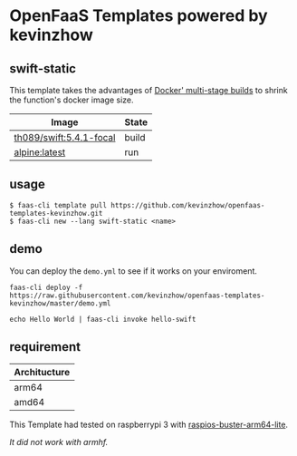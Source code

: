 # OpenFaaS Templates powered by kevinzhow

## swift-static
This template takes the advantages of [Docker' multi-stage builds](https://docs.docker.com/develop/develop-images/multistage-build/) to shrink the function's docker image size.


| Image | State |
| ------------- | ------------- | 
| [th089/swift:5.4.1-focal](https://hub.docker.com/r/th089/swift/tags?page=1&ordering=last_updated)  |  build |
| [alpine:latest](https://hub.docker.com/layers/alpine/library/alpine/latest/images/sha256-8d99168167baa6a6a0d7851b9684625df9c1455116a9601835c2127df2aaa2f5?context=explore) | run |


## usage
```
$ faas-cli template pull https://github.com/kevinzhow/openfaas-templates-kevinzhow.git
$ faas-cli new --lang swift-static <name>
```

## demo

You can deploy the `demo.yml` to see if it works on your enviroment.

```
faas-cli deploy -f https://raw.githubusercontent.com/kevinzhow/openfaas-templates-kevinzhow/master/demo.yml

echo Hello World | faas-cli invoke hello-swift
```


## requirement

| Architucture | 
| ------------- | 
| arm64  | 
| amd64 | 

This Template had tested on raspberrypi 3 with [raspios-buster-arm64-lite](https://downloads.raspberrypi.org/raspios_lite_arm64/images/raspios_lite_arm64-2021-05-28/).

*It did not work with armhf.*

